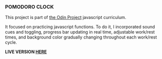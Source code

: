 ### POMODORO CLOCK

This project is part of [the Odin Project](https://www.theodinproject.com/) javascript curriculum.

It focused on practicing javascript functions. To do it, I incorporated sound cues and toggling, progress bar updating in real time, adjustable work/rest times, and background color gradually changing throughout each work/rest cycle.

**LIVE VERSION [HERE](https://kikupiku.github.io/pomodoro-clock/)**
